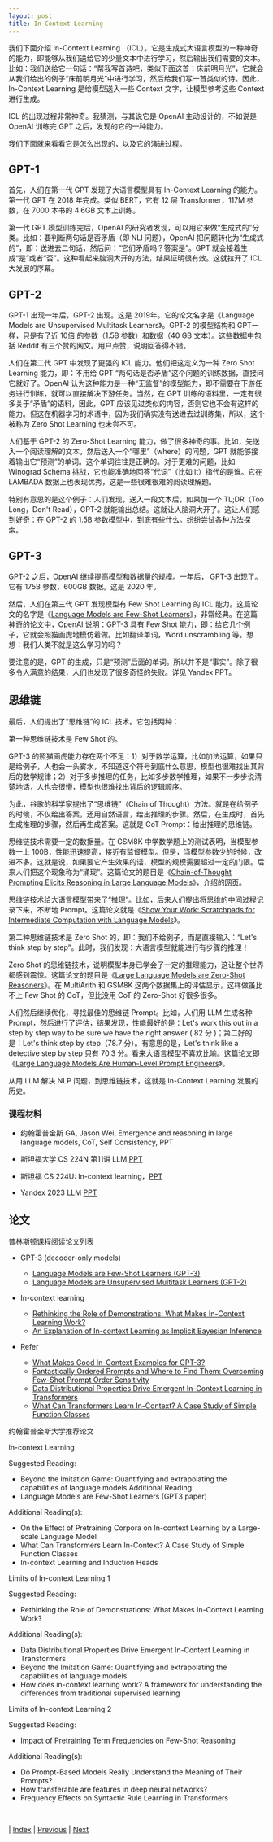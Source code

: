 ```yaml
---
layout: post
title: In-Context Learning
---
```


我们下面介绍 In-Context Learning （ICL）。它是生成式大语言模型的一种神奇的能力，即能够从我们送给它的少量文本中进行学习，然后输出我们需要的文本。比如：我们送给它一句话：“帮我写首诗吧，类似下面这首：床前明月光”，它就会从我们给出的例子“床前明月光”中进行学习，然后给我们写一首类似的诗。因此，In-Context Learning 是给模型送入一些 Context 文字，让模型参考这些 Context 进行生成。

ICL 的出现过程非常神奇。我猜测，与其说它是 OpenAI 主动设计的，不如说是 OpenAI 训练完 GPT 之后，发现的它的一种能力。

我们下面就来看看它是怎么出现的，以及它的演进过程。

## GPT-1

首先，人们在第一代 GPT 发现了大语言模型具有 In-Context Learning 的能力。第一代 GPT 在 2018 年完成。类似 BERT，它有 12 层 Transformer，117M 参数，在 7000 本书的 4.6GB 文本上训练。

第一代 GPT 模型训练完后，OpenAI 的研究者发现，可以用它来做“生成式的”分类。比如：要判断两句话是否矛盾（即 NLI 问题），OpenAI 把问题转化为“生成式的”，即：送进去二句话，然后问：“它们矛盾吗？答案是”。GPT 就会接着生成“是”或者“否”。这种看起来脑洞大开的方法，结果证明很有效。这就拉开了 ICL 大发展的序幕。

## GPT-2

GPT-1 出现一年后，GPT-2 出现。这是 2019年。它的论文名字是《Language Models are Unsupervised Multitask Learners》。GPT-2 的模型结构和 GPT一样，只是有了近 10倍 的参数（1.5B 参数）和数据（40 GB 文本）。这些数据中包括 Reddit 有三个赞的网文。用户点赞，说明回答得不错。

人们在第二代 GPT 中发现了更强的 ICL 能力。他们把这定义为一种 Zero Shot Learning 能力，即：不用给 GPT “两句话是否矛盾”这个问题的训练数据，直接问它就好了。OpenAI 认为这种能力是一种“无监督”的模型能力，即不需要在下游任务进行训练，就可以直接解决下游任务。当然，在 GPT 训练的语料里，一定有很多关于“矛盾”的语料，因此，GPT 应该见过类似的内容，否则它也不会有这样的能力。但这在机器学习的术语中，因为我们确实没有送进去过训练集，所以，这个被称为 Zero Shot Learning 也未尝不可。

人们基于 GPT-2 的 Zero-Shot Learning 能力，做了很多神奇的事。比如，先送入一个阅读理解的文本，然后送入一个“哪里”（where）的问题，GPT 就能够接着输出它“预测”的单词。这个单词往往是正确的。对于更难的问题，比如 Winograd Schema 挑战，它也能准确地回答“代词”（比如 it）指代的是谁。它在 LAMBADA 数据上也表现优秀，这是一些很难很难的阅读理解题。

特别有意思的是这个例子：人们发现，送入一段文本后，如果加一个 TL;DR（Too Long，Don't Read），GPT-2 就能输出总结。这就让人脑洞大开了。这让人们感到好奇：在 GPT-2 的 1.5B 参数模型中，到底有些什么。纷纷尝试各种方法探索。

## GPT-3

GPT-2 之后，OpenAI 继续提高模型和数据量的规模。一年后， GPT-3 出现了。它有 175B 参数，600GB 数据。这是 2020 年。

然后，人们在第三代 GPT 发现模型有 Few Shot Learning 的 ICL 能力。这篇论文的名字是《[Language Models are Few-Shot Learners](https://arxiv.org/pdf/2005.14165.pdf)》，非常经典。在这篇神奇的论文中，OpenAI 说明：GPT-3 具有 Few Shot 能力，即：给它几个例子，它就会照猫画虎地模仿着做。比如翻译单词，Word unscrambling 等。想想：我们人类不就是这么学习的吗？

要注意的是，GPT 的生成，只是“预测”后面的单词。所以并不是“事实”。除了很多令人满意的结果，人们也发现了很多奇怪的失败。详见 Yandex PPT。

## 思维链

最后，人们提出了“思维链”的 ICL 技术。它包括两种：

第一种思维链技术是 Few Shot 的。

GPT-3 的照猫画虎能力存在两个不足：1）对于数学运算，比如加法运算，如果只是给例子，人也会一头雾水，不知道这个符号到底什么意思，模型也很难找出其背后的数学规律；2）对于多步推理的任务，比如多步数学推理，如果不一步步说清楚地话，人也会很懵，模型也很难找出背后的逻辑顺序。

为此，谷歌的科学家提出了“思维链”（Chain of Thought）方法。就是在给例子的时候，不仅给出答案，还用自然语言，给出推理的步骤。然后，在生成时，首先生成推理的步骤，然后再生成答案。这就是 CoT Prompt：给出推理的思维链。

思维链技术需要一定的数据量。在 GSM8K 中学数学题上的测试表明，当模型参数一上 100B，性能迅速提高，接近有监督模型。但是，当模型参数少的时候，改进不多。这就是说，如果要它产生效果的话，模型的规模需要超过一定的门限。后来人们把这个现象称为“涌现”。这篇论文的题目是《[Chain-of-Thought Prompting Elicits Reasoning in Large Language Models](https://arxiv.org/pdf/2201.11903.pdf)》，介绍的[网页](https://ai.googleblog.com/2022/05/language-models-perform-reasoning-via.html)。

思维链技术给大语言模型带来了“推理”。比如，后来人们提出将思维的中间过程记录下来，不断地 Prompt。这篇论文就是《[Show Your Work: Scratchpads for Intermediate Computation with Language Models](https://arxiv.org/pdf/2112.00114.pdf)》。

第二种思维链技术是 Zero Shot 的，即：我们不给例子，而是直接输入：“Let's think step by step”。此时，我们发现：大语言模型就能进行有步骤的推理！

Zero Shot 的思维链技术，说明模型本身已学会了一定的推理能力，这让整个世界都感到震惊。这篇论文的题目是《[Large Language Models are Zero-Shot Reasoners](https://arxiv.org/pdf/2205.11916.pdf)》。在 MultiArith 和 GSM8K 这两个数据集上的评估显示，这样做虽比不上 Few Shot 的 CoT，但比没用 CoT 的 Zero-Shot 好很多很多。

人们然后继续优化，寻找最佳的思维链 Prompt。比如，人们用 LLM 生成各种 Prompt，然后进行了评估，结果发现，性能最好的是：Let's work this out in a step by step way to be sure we have the right answer ( 82 分 )；第二好的是：Let's think step by step（78.7 分）。有意思的是，Let's think like a detective step by step 只有 70.3 分。看来大语言模型不喜欢比喻。这篇论文即《[Large Language Models Are Human-Level Prompt Engineers](https://arxiv.org/pdf/2211.01910.pdf)》。

从用 LLM 解决 NLP 问题，到思维链技术，这就是 In-Context Learning 发展的历史。

### 课程材料

- 约翰霍普金斯 GA, Jason Wei, Emergence and reasoning in large language models, CoT, Self Consistency, PPT

- 斯坦福大学 CS 224N 第11讲 LLM [PPT](https://web.stanford.edu/class/cs224n/slides/cs224n-2023-lecture11-prompting-rlhf.pdf)

- 斯坦福 CS 224U: In-context learning，[PPT](https://web.stanford.edu/class/cs224u/slides/cs224u-incontextlearning-2023-handout.pdf)

- Yandex 2023 LLM [PPT](https://drive.google.com/file/d/1IOx71suOn8uF_AbNrPhQxjnNNA5UGQY1/view?usp=share_link)

## 论文

普林斯顿课程阅读论文列表

- GPT-3 (decoder-only models)
  - [Language Models are Few-Shot Learners (GPT-3)](https://arxiv.org/pdf/2005.14165.pdf)
  - [Language Models are Unsupervised Multitask Learners (GPT-2)](https://d4mucfpksywv.cloudfront.net/better-language-models/language_models_are_unsupervised_multitask_learners.pdf)

- In-context learning
  - [Rethinking the Role of Demonstrations: What Makes In-Context Learning Work?](https://arxiv.org/pdf/2202.12837.pdf)
  - [An Explanation of In-context Learning as Implicit Bayesian Inference](https://arxiv.org/pdf/2111.02080.pdf)

- Refer
  - [What Makes Good In-Context Examples for GPT-3?](https://arxiv.org/pdf/2101.06804.pdf)
  - [Fantastically Ordered Prompts and Where to Find Them: Overcoming Few-Shot Prompt Order Sensitivity](https://arxiv.org/pdf/2104.08786.pdf)
  - [Data Distributional Properties Drive Emergent In-Context Learning in Transformers](https://arxiv.org/pdf/2205.05055.pdf)
  - [What Can Transformers Learn In-Context? A Case Study of Simple Function Classes](https://arxiv.org/pdf/2208.01066.pdf)

约翰霍普金斯大学推荐论文

In-context Learning 

Suggested Reading:
- Beyond the Imitation Game: Quantifying and extrapolating the capabilities of language models
Additional Reading:
- Language Models are Few-Shot Learners (GPT3 paper)

Additional Reading(s):
- On the Effect of Pretraining Corpora on In-context Learning by a Large-scale Language Model
- What Can Transformers Learn In-Context? A Case Study of Simple Function Classes
- In-context Learning and Induction Heads

Limits of In-context Learning 1

Suggested Reading:
- Rethinking the Role of Demonstrations: What Makes In-Context Learning Work?

Additional Reading(s):
- Data Distributional Properties Drive Emergent In-Context Learning in Transformers
- Beyond the Imitation Game: Quantifying and extrapolating the capabilities of language models
- How does in-context learning work? A framework for understanding the differences from traditional supervised learning

Limits of In-context Learning 2

Suggested Reading:
- Impact of Pretraining Term Frequencies on Few-Shot Reasoning

Additional Reading(s):
- Do Prompt-Based Models Really Understand the Meaning of Their Prompts?
- How transferable are features in deep neural networks?
- Frequency Effects on Syntactic Rule Learning in Transformers

<br/>

| [Index](./) | [Previous](1-5-gpt3) | [Next](1-11-finetune)

